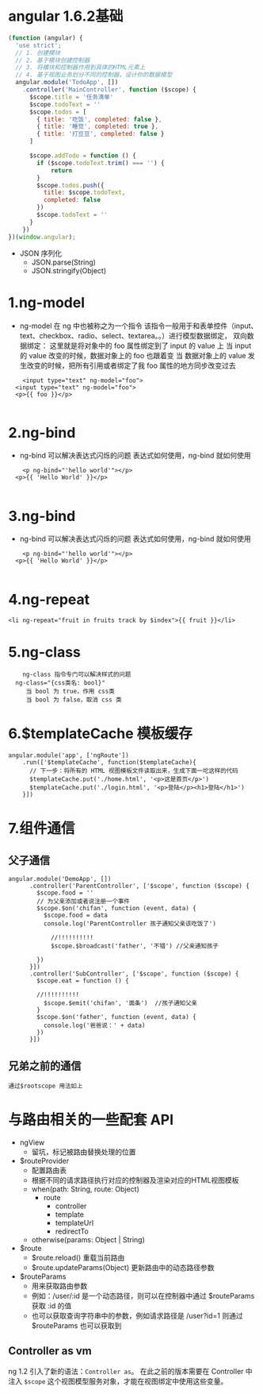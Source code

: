 # angular 1.6.2基础
```javascript
(function (angular) {
  'use strict';
  // 1. 创建模块
  // 2. 基于模块创建控制器
  // 3. 将模块和控制器作用到具体的HTML元素上
  // 4. 基于视图业务划分不同的控制器，设计你的数据模型
  angular.module('TodoApp', [])
    .controller('MainController', function ($scope) {
      $scope.title = '任务清单'
      $scope.todoText = ''
      $scope.todos = [
        { title: '吃饭', completed: false },
        { title: '睡觉', completed: true },
        { title: '打豆豆', completed: false }
      ]

      $scope.addTodo = function () {
      	if ($scope.todoText.trim() === '') {
      		return
      	}
        $scope.todos.push({
          title: $scope.todoText,
          completed: false
        })
        $scope.todoText = ''
      }
    })
})(window.angular);

```
- JSON 序列化
  + JSON.parse(String)
  + JSON.stringify(Object)
  
# 1.ng-model

- ng-model 在 ng 中也被称之为一个指令
    该指令一般用于和表单控件（input、text、checkbox、radio、select、textarea。。）进行模型数据绑定，
    双向数据绑定：
      这里就是将对象中的 foo 属性绑定到了 input 的 value 上
      当 input 的 value 改变的时候，数据对象上的 foo 也跟着变
      当 数据对象上的 value 发生改变的时候，把所有引用或者绑定了我 foo 属性的地方同步改变过去
      
```
	<input type="text" ng-model="foo">
  <input type="text" ng-model="foo">
  <p>{{ foo }}</p>
  
```

# 2.ng-bind

- ng-bind 可以解决表达式闪烁的问题
    表达式如何使用，ng-bind 就如何使用
      
```
	<p ng-bind="'hello world'"></p>
  <p>{{ 'Hello World' }}</p>
  
```
# 3.ng-bind

- ng-bind 可以解决表达式闪烁的问题
    表达式如何使用，ng-bind 就如何使用
      
```
	<p ng-bind="'hello world'"></p>
  <p>{{ 'Hello World' }}</p>
  
```

# 4.ng-repeat
```
<li ng-repeat="fruit in fruits track by $index">{{ fruit }}</li>

```
# 5.ng-class
```
	ng-class 指令专门可以解决样式的问题
  ng-class="{css类名: bool}"
     当 bool 为 true，作用 css类
     当 bool 为 false，取消 css 类
```
# 6.$templateCache 模板缓存

```
angular.module('app', ['ngRoute'])
	.run(['$templateCache', function($templateCache){
	  // 下一步：将所有的 HTML 视图模板文件读取出来，生成下面一坨这样的代码
	  $templateCache.put('./home.html', '<p>这是首页</p>')
	  $templateCache.put('./login.html', '<p>登陆</p><h1>登陆</h1>')
	}])

```

# 7.组件通信

## 父子通信

```
angular.module('DemoApp', [])
      .controller('ParentController', ['$scope', function ($scope) {
        $scope.food = ''
        // 为父亲添加或者说注册一个事件
        $scope.$on('chifan', function (event, data) {
          $scope.food = data
          console.log('ParentController 孩子通知父亲该吃饭了')
          	
          	//!!!!!!!!!!
          	$scope.$broadcast('father', '不错') //父亲通知孩子
          
        })
      }])
      .controller('SubController', ['$scope', function ($scope) {
        $scope.eat = function () {
        
        //!!!!!!!!!!
          $scope.$emit('chifan', '面条')  //孩子通知父亲
        }
        $scope.$on('father', function (event, data) {
          console.log('爸爸说：' + data)
        })
      }])

```

## 兄弟之前的通信

```
通过$rootscope 用法如上

```

# 与路由相关的一些配套 API

- ngView
  + 留坑，标记被路由替换处理的位置
- $routeProvider
  + 配置路由表
  + 根据不同的请求路径执行对应的控制器及渲染对应的HTML视图模板
  + when(path: String, route: Object)
    * route
      - controller
      - template
      - templateUrl
      - redirectTo
  + otherwise(params: Object | String)
- $route
  + $route.reload() 重载当前路由
  + $route.updateParams(Object) 更新路由中的动态路径参数
- $routeParams
  + 用来获取路由参数
  + 例如：/user/:id 是一个动态路径，则可以在控制器中通过 $routeParams 获取 :id 的值
  + 也可以获取查询字符串中的参数，例如请求路径是 /user?id=1 则通过 $routeParams 也可以获取到

## Controller as vm

ng 1.2 引入了新的语法：`Controller as`。
在此之前的版本需要在 Controller 中注入 `$scope` 这个视图模型服务对象，才能在视图绑定中使用这些变量。

